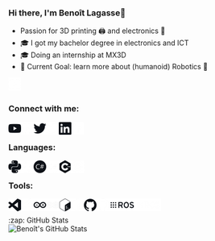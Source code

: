 ### Hi there, I'm Benoît Lagasse👋
- Passion for 3D printing 🖨️ and electronics 🔌
- 🎓 I got my bachelor degree in electronics and ICT
- 🎓 Doing an internship at MX3D
- 🥅 Current Goal: learn more about (humanoid) Robotics 🤖

[<picture> <source media="(prefers-color-scheme: dark)" srcset="icons/youtube_w.png"> <img alt="YouTube" width="25px" src="icons/youtube_w.png"> </picture>][youtube]

### Connect with me:

[<img align="left" alt="YouTube" width="25px" src="icons/youtube.png" />][youtube]
[<img align="left" alt="YouTube" width="25px" src="icons/youtube_w.png" />][youtube]

[<img align="left" alt="Twitter" width="25px" src="icons/twitter.png" />][twitter]
[<img align="left" alt="Twitter" width="25px" src="icons/twitter_w.png" />][twitter]

[<img align="left" alt="LinkedIn" width="25px" src="icons/linkedin.png" />][linkedin]
[<img align="left" alt="LinkedIn" width="25px" src="icons/linkedin_w.png" />][linkedin]

<br />

### Languages:

<img align="left" alt="Python"     height="25px" src="icons/python.png" />
<img align="left" alt="Python"     height="25px" src="icons/python_w.png" />

<img align="left" alt="C#"     height="25px" src="icons/csharp.png" />
<img align="left" alt="C#"     height="25px" src="icons/csharp_w.png" />

<img align="left" alt="C++"     height="25px" src="icons/cplusplus.png" />
<img align="left" alt="C++"     height="25px" src="icons/cplusplus_w.png" />

<br />

### Tools:

<img align="left" alt="VS Code"  width="25px"  src="icons/visualstudiocode.png" />
<img align="left" alt="VS Code"  width="25px"  src="icons/visualstudiocode_w.png" />

<img align="left" alt="Arduino"  width="25px"  src="icons/arduino.png" />
<img align="left" alt="Arduino"  width="25px"  src=/icons/arduino_w.png" />

<img align="left" alt="Bash"  width="25px"  src="icons/gnubash.png" />
<img align="left" alt="Bash"  width="25px"  src="icons/gnubash_w.png" />

<img align="left" alt="GitHub"  width="25px"  src="icons/github.png" />
<img align="left" alt="GitHub"  width="25px"  src="icons/github_w.png" />

<img align="left" alt="ROS"     height="25px" src="icons/ros.png" />
<img align="left" alt="ROS"     height="25px" src="icons/ros_w.png" />

<br />

<br />
  <summary>:zap: GitHub Stats</summary>
  <img align="left" alt="Benoît's GitHub Stats" src="https://github-readme-stats-benoit-ldl.vercel.app/api?username=Benoit-LdL&theme=radical&show_icons=true&hide_border=true" />
<br />

[twitter]: https://twitter.com/Benoit_Lagasse
[youtube]: https://www.youtube.com/channel/UCuAWMRR3BdT-krnY0wwdvYg
[linkedin]: https://www.linkedin.com/in/benoit-ldl
